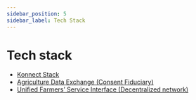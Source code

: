 ```yaml
---
sidebar_position: 5
sidebar_label: Tech Stack
---
```


# Tech stack

- [Konnect Stack](./konnect_stack)
- [Agriculture Data Exchange (Consent Fiduciary)](./agriculture_data_exchange.md)
- [Unified Farmers’ Service Interface (Decentralized network)](./ufsi.md)

